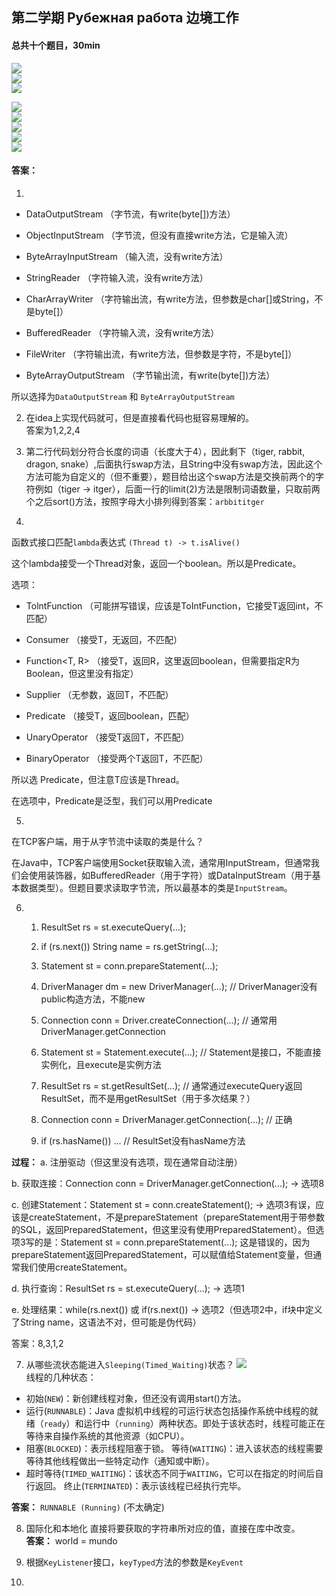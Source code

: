 ## 第二学期 Рубежная работа 边境工作

#### 总共十个题目，30min
![](../pic/rub1.png)  
![](../pic/rub2.png)  
![](../pic/rub3.png)  

![](../pic/rub4.png)  
![](../pic/rub5.png)  
![](../pic/rub6.png)  
![](../pic/rub7.png)  
![](../pic/rub8.png)  

#### 答案：
1. 
- DataOutputStream （字节流，有write(byte[])方法）

- ObjectInputStream （字节流，但没有直接write方法，它是输入流）

- ByteArrayInputStream （输入流，没有write方法）

- StringReader （字符输入流，没有write方法）

- CharArrayWriter （字符输出流，有write方法，但参数是char[]或String，不是byte[]）

- BufferedReader （字符输入流，没有write方法）

- FileWriter （字符输出流，有write方法，但参数是字符，不是byte[]）

- ByteArrayOutputStream （字节输出流，有write(byte[])方法）

所以选择为`DataOutputStream` 和 `ByteArrayOutputStream`  

2. 在idea上实现代码就可，但是直接看代码也挺容易理解的。  
答案为1,2,2,4

3. 第二行代码划分符合长度的词语（长度大于4），因此剩下（tiger, rabbit, dragon, snake）,后面执行swap方法，且String中没有swap方法，因此这个方法可能为自定义的（但不重要），题目给出这个swap方法是交换前两个的字符例如（tiger -> itger），后面一行的limit(2)方法是限制词语数量，只取前两个之后sort()方法，按照字母大小排列得到答案：`arbbititger`  

4. 
函数式接口匹配`lambda`表达式 `(Thread t) -> t.isAlive()`

这个lambda接受一个Thread对象，返回一个boolean。所以是Predicate<Thread>。

选项：

- TolntFunction<T> （可能拼写错误，应该是ToIntFunction，它接受T返回int，不匹配）

- Consumer<T> （接受T，无返回，不匹配）

- Function<T, R> （接受T，返回R，这里返回boolean，但需要指定R为Boolean，但这里没有指定）

- Supplier<T> （无参数，返回T，不匹配）

- Predicate<T> （接受T，返回boolean，匹配）

- UnaryOperator<T> （接受T返回T，不匹配）

- BinaryOperator<T> （接受两个T返回T，不匹配）

所以选 Predicate<T>，但注意T应该是Thread。

在选项中，Predicate<T>是泛型，我们可以用Predicate<Thread>

5. 
在TCP客户端，用于从字节流中读取的类是什么？  

在Java中，TCP客户端使用Socket获取输入流，通常用InputStream，但通常我们会使用装饰器，如BufferedReader（用于字符）或DataInputStream（用于基本数据类型）。但题目要求读取字节流，所以最基本的类是`InputStream`。

6. 
   1. ResultSet rs = st.executeQuery(...);

   2. if (rs.next()) String name = rs.getString(...);

   3. Statement st = conn.prepareStatement(...); 

   4. DriverManager dm = new DriverManager(...);  // DriverManager没有public构造方法，不能new

   5. Connection conn = Driver.createConnection(...); // 通常用DriverManager.getConnection

   6. Statement st = Statement.execute(...); // Statement是接口，不能直接实例化，且execute是实例方法

   7.  ResultSet rs = st.getResultSet(...); // 通常通过executeQuery返回ResultSet，而不是用getResultSet（用于多次结果？）

   8.  Connection conn = DriverManager.getConnection(...); // 正确

   9.  if (rs.hasName()) ... // ResultSet没有hasName方法

**过程：**
a. 注册驱动（但这里没有选项，现在通常自动注册）

b. 获取连接：Connection conn = DriverManager.getConnection(...); -> 选项8

c. 创建Statement：Statement st = conn.createStatement(); -> 选项3有误，应该是createStatement，不是prepareStatement（prepareStatement用于带参数的SQL，返回PreparedStatement，但这里没有使用PreparedStatement）。但选项3写的是：Statement st = conn.prepareStatement(...); 这是错误的，因为prepareStatement返回PreparedStatement，可以赋值给Statement变量，但通常我们使用createStatement。

d. 执行查询：ResultSet rs = st.executeQuery(...); -> 选项1

e. 处理结果：while(rs.next()) 或 if(rs.next()) -> 选项2（但选项2中，if块中定义了String name，这语法不对，但可能是伪代码）

答案：8,3,1,2

7. 从哪些流状态能进入`Sleeping(Timed_Waiting)`状态？
![](../pic/rub9.png)  
线程的几种状态：
- 初始(`NEW`)：新创建线程对象，但还没有调用start()方法。
- 运行(`RUNNABLE`)：Java 虚拟机中线程的可运行状态包括操作系统中线程的就绪（`ready`）和运行中（`running`）两种状态。即处于该状态时，线程可能正在等待来自操作系统的其他资源（如CPU）。
- 阻塞(`BLOCKED`)：表示线程阻塞于锁。
等待(`WAITING`)：进入该状态的线程需要等待其他线程做出一些特定动作（通知或中断）。
- 超时等待(`TIMED_WAITING`)：该状态不同于`WAITING`，它可以在指定的时间后自行返回。
终止(`TERMINATED`)：表示该线程已经执行完毕。

**答案：** `RUNNABLE (Running)` (不太确定)

8. 国际化和本地化
直接将要获取的字符串所对应的值，直接在库中改变。  
**答案：** world = mundo

9. 根据`KeyListener`接口，`keyTyped`方法的参数是`KeyEvent`

10. 